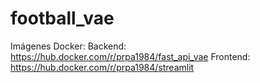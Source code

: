 # football_vae

Imágenes Docker: 
Backend: https://hub.docker.com/r/prpa1984/fast_api_vae
Frontend: https://hub.docker.com/r/prpa1984/streamlit
